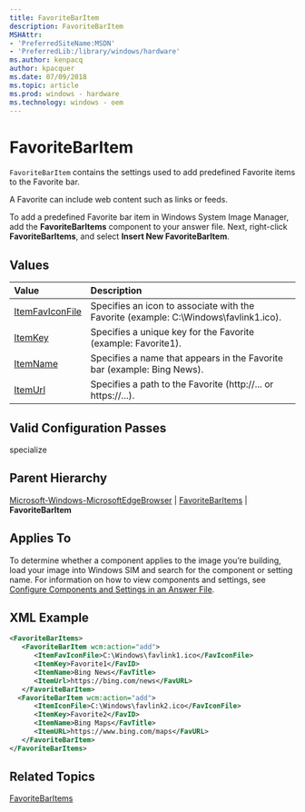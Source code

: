 ```yaml
---
title: FavoriteBarItem
description: FavoriteBarItem
MSHAttr:
- 'PreferredSiteName:MSDN'
- 'PreferredLib:/library/windows/hardware'
ms.author: kenpacq
author: kpacquer
ms.date: 07/09/2018
ms.topic: article
ms.prod: windows - hardware
ms.technology: windows - oem
---
```


# FavoriteBarItem

`FavoriteBarItem` contains the settings used to add predefined Favorite items to the Favorite bar.

A Favorite can include web content such as links or feeds.

To add a predefined Favorite bar item in Windows System Image Manager, add the **FavoriteBarItems** component to your answer file. Next, right-click **FavoriteBarItems**, and select **Insert New FavoriteBarItem**.

## Values

| Value                   | Description                                                                           |
|:------------------------|:--------------------------------------------------------------------------------------|
| [ItemFavIconFile](microsoft-windows-microsoftedgebrowser-favoritebaritems-favoritebaritem-itemfaviconfile.md) | Specifies an icon to associate with the Favorite (example: C:\Windows\favlink1.ico).  |
| [ItemKey](microsoft-windows-microsoftedgebrowser-favoritebaritems-favoritebaritem-itemkey.md)    | Specifies a unique key for the Favorite (example: Favorite1).  |
| [ItemName](microsoft-windows-microsoftedgebrowser-favoritebaritems-favoritebaritem-itemname.md)  | Specifies a name that appears in the Favorite bar (example: Bing News).  |
| [ItemUrl](microsoft-windows-microsoftedgebrowser-favoritebaritems-favoritebaritem-itemurl.md)    | Specifies a path to the Favorite (http://... or https://...). |

## Valid Configuration Passes

specialize

## Parent Hierarchy

[Microsoft-Windows-MicrosoftEdgeBrowser](microsoft-windows-microsoftedgebrowser.md) | [FavoriteBarItems](microsoft-windows-microsoftedgebrowser-favoritebaritems.md) | **FavoriteBarItem**

## Applies To

To determine whether a component applies to the image you’re building, load your image into Windows SIM and search for the component or setting name. For information on how to view components and settings, see [Configure Components and Settings in an Answer File](https://docs.microsoft.com/en-us/windows-hardware/customize/desktop/wsim/configure-components-and-settings-in-an-answer-file).

## XML Example

```XML
<FavoriteBarItems>
   <FavoriteBarItem wcm:action="add">
      <ItemFavIconFile>C:\Windows\favlink1.ico</FavIconFile>
      <ItemKey>Favorite1</FavID>
      <ItemName>Bing News</FavTitle>
      <ItemUrl>https://bing.com/news</FavURL>
   </FavoriteBarItem>
  <FavoriteBarItem wcm:action="add">
      <ItemIconFile>C:\Windows\favlink2.ico</FavIconFile>
      <ItemKey>Favorite2</FavID>
      <ItemName>Bing Maps</FavTitle>
      <ItemURL>https://www.bing.com/maps</FavURL>
   </FavoriteBarItem>
</FavoriteBarItems>
```

## Related Topics

[FavoriteBarItems](microsoft-windows-microsoftedgebrowser-favoritebaritems.md)
